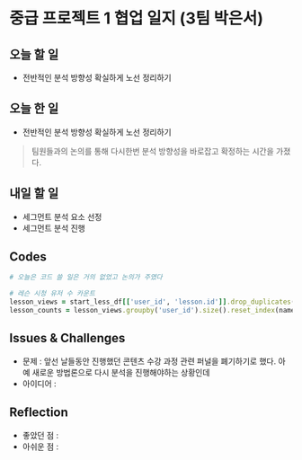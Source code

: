 # 중급 프로젝트 1 협업 일지 (3팀 박은서)

## 오늘 할 일
* 전반적인 분석 방향성 확실하게 노선 정리하기
## 오늘 한 일
* 전반적인 분석 방향성 확실하게 노선 정리하기
> 팀원들과의 논의를 통해 다시한번 분석 방향성을 바로잡고 확정하는 시간을 가졌다.
## 내일 할 일
* 세그먼트 분석 요소 선정
* 세그먼트 분석 진행
## Codes
```ruby
# 오늘은 코드 쓸 일은 거의 없었고 논의가 주였다

# 레슨 시청 유저 수 카운트
lesson_views = start_less_df[['user_id', 'lesson.id']].drop_duplicates()
lesson_counts = lesson_views.groupby('user_id').size().reset_index(name='lesson_count')
```
## Issues & Challenges
* 문제 : 앞선 날들동안 진행했던 콘텐츠 수강 과정 관련 퍼널을 폐기하기로 했다. 아예 새로운 방법론으로 다시 분석을 진행해야하는 상황인데
* 아이디어 : 
## Reflection
* 좋았던 점 : 
* 아쉬운 점 : 
